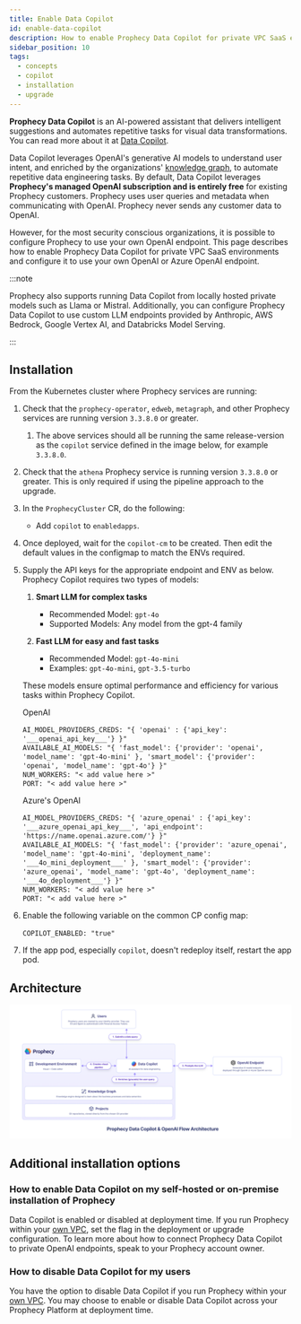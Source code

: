 ```yaml
---
title: Enable Data Copilot
id: enable-data-copilot
description: How to enable Prophecy Data Copilot for private VPC SaaS environments.
sidebar_position: 10
tags:
  - concepts
  - copilot
  - installation
  - upgrade
---
```


**Prophecy Data Copilot** is an AI-powered assistant that delivers intelligent suggestions and automates repetitive tasks for visual data transformations. You can read more about it at [Data Copilot](/docs/copilot/copilot.md).

Data Copilot leverages OpenAI's generative AI models to understand user intent, and enriched by the organizations' [knowledge graph](/docs/copilot/copilot.md#knowledge-graph), to automate repetitive data engineering tasks. By default, Data Copilot leverages **Prophecy's managed OpenAI subscription and is entirely free** for existing Prophecy customers. Prophecy uses user queries and metadata when communicating with OpenAI. Prophecy never sends any customer data to OpenAI.

However, for the most security conscious organizations, it is possible to configure Prophecy to use your own OpenAI endpoint. This page describes how to enable Prophecy Data Copilot for private VPC SaaS environments and configure it to use your own OpenAI or Azure OpenAI endpoint.

:::note

Prophecy also supports running Data Copilot from locally hosted private models such as Llama or Mistral. Additionally, you can configure Prophecy Data Copilot to use custom LLM endpoints provided by Anthropic, AWS Bedrock, Google Vertex AI, and Databricks Model Serving.

:::

## Installation

From the Kubernetes cluster where Prophecy services are running:

1. Check that the `prophecy-operator`, `edweb`, `metagraph`, and other Prophecy services are running version `3.3.8.0` or greater.
   1. The above services should all be running the same release-version as the `copilot` service defined in the image below, for example `3.3.8.0`.
2. Check that the `athena` Prophecy service is running version `3.3.8.0` or greater. This is only required if using the pipeline approach to the upgrade.
3. In the `ProphecyCluster` CR, do the following:

   - Add `copilot` to `enabledapps`.

4. Once deployed, wait for the `copilot-cm` to be created. Then edit the default values in the configmap to match the ENVs required.
5. Supply the API keys for the appropriate endpoint and ENV as below. Prophecy Copilot requires two types of models:

   1. **Smart LLM for complex tasks**

      - Recommended Model: `gpt-4o`
      - Supported Models: Any model from the gpt-4 family

   2. **Fast LLM for easy and fast tasks**

      - Recommended Model: `gpt-4o-mini`
      - Examples: `gpt-4o-mini`, `gpt-3.5-turbo`

   These models ensure optimal performance and efficiency for various tasks within Prophecy Copilot.

   OpenAI

   ```
   AI_MODEL_PROVIDERS_CREDS: "{ 'openai' : {'api_key': '___openai_api_key___'} }"
   AVAILABLE_AI_MODELS: "{ 'fast_model': {'provider': 'openai', 'model_name': 'gpt-4o-mini' }, 'smart_model': {'provider': 'openai', 'model_name': 'gpt-4o'} }"
   NUM_WORKERS: "< add value here >"
   PORT: "< add value here >"
   ```

   Azure's OpenAI

   ```
   AI_MODEL_PROVIDERS_CREDS: "{ 'azure_openai' : {'api_key': '___azure_openai_api_key___', 'api_endpoint': 'https://name.openai.azure.com/'} }"
   AVAILABLE_AI_MODELS: "{ 'fast_model': {'provider': 'azure_openai', 'model_name': 'gpt-4o-mini', 'deployment_name': '___4o_mini_deployment___' }, 'smart_model': {'provider': 'azure_openai', 'model_name': 'gpt-4o', 'deployment_name': '___4o_deployment___'} }"
   NUM_WORKERS: "< add value here >"
   PORT: "< add value here >"
   ```

6. Enable the following variable on the common CP config map:

   `COPILOT_ENABLED: "true"`

7. If the app pod, especially `copilot`, doesn't redeploy itself, restart the app pod.

## Architecture

![Prophecy Data Copilot & OpenAI Flow Architecture](img/data_copilot_open_ai_flow_architecture.png)

## Additional installation options

### How to enable Data Copilot on my self-hosted or on-premise installation of Prophecy

Data Copilot is enabled or disabled at deployment time. If you run Prophecy within your [own VPC](../prophecy-deployment.md#self-hosted), set the flag in the deployment or upgrade configuration. To learn more about how to connect Prophecy Data Copilot to private OpenAI endpoints, speak to your Prophecy account owner.

### How to disable Data Copilot for my users

You have the option to disable Data Copilot if you run Prophecy within your [own VPC](../prophecy-deployment.md#self-hosted). You may choose to enable or disable Data Copilot across your Prophecy Platform at deployment time.
